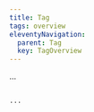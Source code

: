 ```yaml
---
title: Tag
tags: overview
eleventyNavigation:
  parent: Tag
  key: TagOverview
---
```

<section>

<div class="ds-example">

...

</div>

<div class="ds-code">

```html

...

```

</div>
</section>
